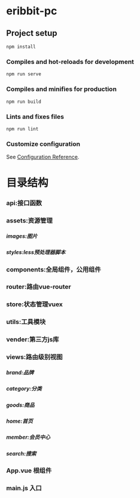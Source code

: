 # eribbit-pc

## Project setup
```
npm install
```

### Compiles and hot-reloads for development
```
npm run serve
```

### Compiles and minifies for production
```
npm run build
```

### Lints and fixes files
```
npm run lint
```

### Customize configuration
See [Configuration Reference](https://cli.vuejs.org/config/).



# 目录结构
### api:接口函数
### assets:资源管理
##### images:图片
##### styles:less预处理器脚本
### components:全局组件，公用组件
### router:路由vue-router
### store:状态管理vuex
### utils:工具模块
### vender:第三方js库
### views:路由级别视图
##### brand:品牌
##### category:分类
##### goods:商品
##### home:首页
##### member:会员中心
##### search:搜索
### App.vue 根组件
### main.js 入口
